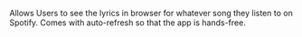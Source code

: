 Allows Users to see the lyrics in browser for whatever song they listen to on Spotify. Comes with auto-refresh so that the app is hands-free.
